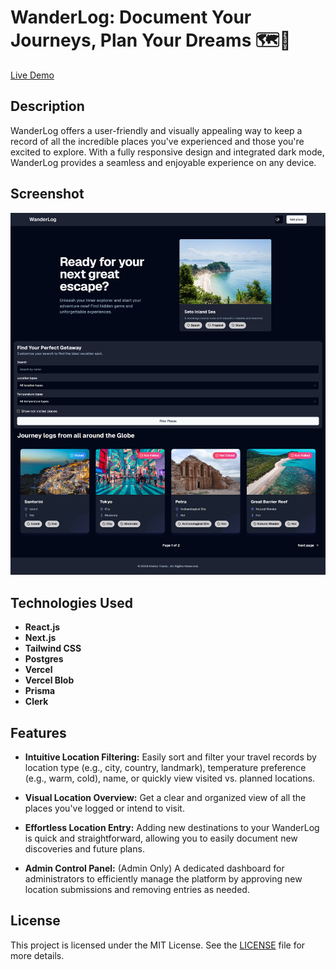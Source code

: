 # WanderLog: Document Your Journeys, Plan Your Dreams 🗺️🌙

[Live Demo](https://wanderlog-self.vercel.app/)

## Description

WanderLog offers a user-friendly and visually appealing way to keep a record of all the incredible places you've experienced and those you're excited to explore. With a fully responsive design and integrated dark mode, WanderLog provides a seamless and enjoyable experience on any device.

## Screenshot

![Home Page](./assets/home.png)

## Technologies Used

- **React.js**
- **Next.js**
- **Tailwind CSS**
- **Postgres**
- **Vercel**
- **Vercel Blob**
- **Prisma**
- **Clerk**

## Features

- **Intuitive Location Filtering:** Easily sort and filter your travel records by location type (e.g., city, country, landmark), temperature preference (e.g., warm, cold), name, or quickly view visited vs. planned locations.

- **Visual Location Overview:** Get a clear and organized view of all the places you've logged or intend to visit.

- **Effortless Location Entry:** Adding new destinations to your WanderLog is quick and straightforward, allowing you to easily document new discoveries and future plans.

- **Admin Control Panel:** (Admin Only) A dedicated dashboard for administrators to efficiently manage the platform by approving new location submissions and removing entries as needed.

## License

This project is licensed under the MIT License. See the [LICENSE](LICENSE) file for more details.
